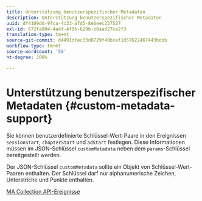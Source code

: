 ```yaml
---
title: Unterstützung benutzerspezifischer Metadaten
description: Unterstützung benutzerspezifischer Metadaten
uuid: df4109dd-9fca-4c33-a7d5-8e6eec257527
exl-id: 672fa804-4a4f-4f06-b29b-b0aad27ca2f3
translation-type: tm+mt
source-git-commit: d4491dfec33d8729f40bcef1d57622467443bdbb
workflow-type: tm+mt
source-wordcount: '59'
ht-degree: 100%

---
```


# Unterstützung benutzerspezifischer Metadaten {#custom-metadata-support}

Sie können benutzerdefinierte Schlüssel-Wert-Paare in den Ereignissen `sessionStart`, `chapterStart` und `adStart` festlegen. Diese Informationen müssen im JSON-Schlüssel `customMetadata` neben dem `params`-Schlüssel bereitgestellt werden.

Der JSON-Schlüssel `customMetadata` sollte ein Objekt von Schlüssel-Wert-Paaren enthalten. Der Schlüssel darf nur alphanumerische Zeichen, Unterstriche und Punkte enthalten.

[MA Collection API-Ereignisse](/help/media-collection-api/mc-api-ref/mc-api-events-req.md)
